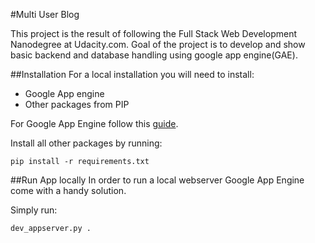 #Multi User Blog

This project is the result of following the Full Stack Web Development
Nanodegree at Udacity.com. Goal of the project is to develop and show basic
backend and database handling using google app engine(GAE).

##Installation
For a local installation you will need to install:
- Google App engine
- Other packages from PIP

For Google App Engine follow this [guide](https://drive.google.com/file/d/0Byu3UemwRffDc21qd3duLW9LMm8/view).

Install all other packages by running:
```
pip install -r requirements.txt
```

##Run App locally
In order to run a local webserver Google App Engine come with a handy solution.

Simply run:
```
dev_appserver.py .
```
